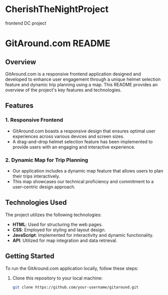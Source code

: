 # CherishTheNightProject
frontend DC project 
# GitAround.com README

## Overview

GitAround.com is a responsive frontend application designed and developed to enhance user engagement through a unique helmet selection feature and dynamic trip planning using a map. This README provides an overview of the project's key features and technologies.

## Features

### 1. Responsive Frontend

- GitAround.com boasts a responsive design that ensures optimal user experiences across various devices and screen sizes.
- A drag-and-drop helmet selection feature has been implemented to provide users with an engaging and interactive experience.

### 2. Dynamic Map for Trip Planning

- Our application includes a dynamic map feature that allows users to plan their trips interactively.
- This map showcases our technical proficiency and commitment to a user-centric design approach.

## Technologies Used

The project utilizes the following technologies:

- **HTML**: Used for structuring the web pages.
- **CSS**: Employed for styling and layout design.
- **JavaScript**: Implemented for interactivity and dynamic functionality.
- **API**: Utilized for map integration and data retrieval.

## Getting Started

To run the GitAround.com application locally, follow these steps:

1. Clone this repository to your local machine:

   ```bash
   git clone https://github.com/your-username/gitaround.git

